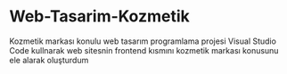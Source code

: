 # Web-Tasarim-Kozmetik
Kozmetik markası konulu web tasarım programlama projesi
Visual Studio Code kullnarak web sitesnin frontend kısmını kozmetik markası konusunu ele alarak oluşturdum

